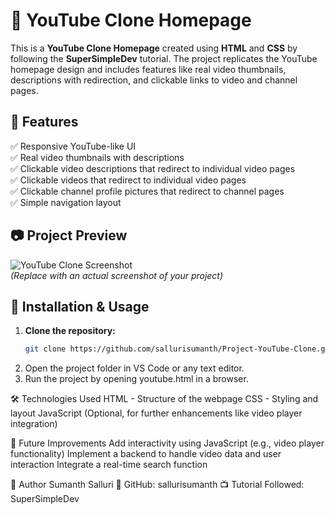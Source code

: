 # 🎥 YouTube Clone Homepage

This is a **YouTube Clone Homepage** created using **HTML** and **CSS** by following the **SuperSimpleDev** tutorial. The project replicates the YouTube homepage design and includes features like real video thumbnails, descriptions with redirection, and clickable links to video and channel pages.

## 🚀 Features
✅ Responsive YouTube-like UI  
✅ Real video thumbnails with descriptions  
✅ Clickable video descriptions that redirect to individual video pages  
✅ Clickable videos that redirect to individual video pages  
✅ Clickable channel profile pictures that redirect to channel pages  
✅ Simple navigation layout  

## 📷 Project Preview
![YouTube Clone Screenshot](![image](https://github.com/user-attachments/assets/56f7a393-8d9c-4a50-a574-e5e04c0a6f41)
)  
*(Replace with an actual screenshot of your project)*

## 📂 Installation & Usage
1. **Clone the repository:**
   ```sh
   git clone https://github.com/sallurisumanth/Project-YouTube-Clone.git
2. Open the project folder in VS Code or any text editor.
3. Run the project by opening youtube.html in a browser.

🛠️ Technologies Used
HTML - Structure of the webpage
CSS - Styling and layout
JavaScript (Optional, for further enhancements like video player integration)

🎯 Future Improvements
Add interactivity using JavaScript (e.g., video player functionality)
Implement a backend to handle video data and user interaction
Integrate a real-time search function

📌 Author
Sumanth Salluri
🔗 GitHub: sallurisumanth
📺 Tutorial Followed: SuperSimpleDev
